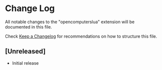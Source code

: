 # Change Log
All notable changes to the "opencomputerslua" extension will be documented in this file.

Check [Keep a Changelog](http://keepachangelog.com/) for recommendations on how to structure this file.

## [Unreleased]
- Initial release